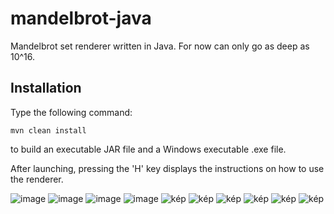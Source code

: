 # mandelbrot-java
Mandelbrot set renderer written in Java. 
For now can only go as deep as 10^16. 

## Installation
Type the following command: 
```
mvn clean install
```
to build an executable JAR file and a Windows executable .exe file. 

After launching, pressing the 'H' key displays the instructions on how to use the renderer. 

![image](https://github.com/szalai-istvan/mandelbrot-java/assets/80052683/ba00e3ee-42d9-4835-9d02-a7879aad2ecf)
![image](https://github.com/szalai-istvan/mandelbrot-java/assets/80052683/b58ea1d6-3dae-4bc1-ad79-16919a8821ff)
![image](https://github.com/szalai-istvan/mandelbrot-java/assets/80052683/819de769-0419-44a4-b774-b5ff803a3fe8)
![image](https://github.com/szalai-istvan/mandelbrot-java/assets/80052683/31b736f9-2950-4755-a9e9-864d34fb22ed)
![kép](https://github.com/szalai-istvan/mandelbrot-java/assets/80052683/b44c55ae-67f6-42db-a8e7-6327089ec087)
![kép](https://github.com/szalai-istvan/mandelbrot-java/assets/80052683/6ad9a25c-bd98-455d-aa37-7705b21721fc)
![kép](https://github.com/szalai-istvan/mandelbrot-java/assets/80052683/8ec2ec26-46ab-4ab7-9c90-847cf634edad)
![kép](https://github.com/szalai-istvan/mandelbrot-java/assets/80052683/3855d070-6990-49c8-bfe9-3b6336d5a6fb)
![kép](https://github.com/szalai-istvan/mandelbrot-java/assets/80052683/6286f0ba-0c31-4d3f-8f8b-c4827bbee8e3)
![kép](https://github.com/szalai-istvan/mandelbrot-java/assets/80052683/6d3f7360-cc02-4ae8-8fac-4aacdbf99688)
